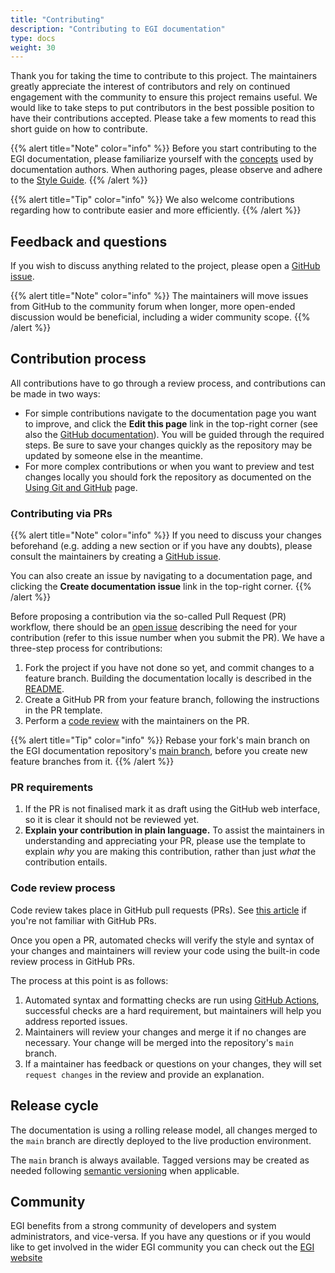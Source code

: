 ```yaml
---
title: "Contributing"
description: "Contributing to EGI documentation"
type: docs
weight: 30
---
```


Thank you for taking the time to contribute to this project. The maintainers
greatly appreciate the interest of contributors and rely on continued engagement
with the community to ensure this project remains useful. We would like to
take steps to put contributors in the best possible position to have their
contributions accepted. Please take a few moments to read this short guide on
how to contribute.

{{% alert title="Note" color="info" %}} Before you start contributing to the
EGI documentation, please familiarize yourself with the [concepts](../concepts)
used by documentation authors. When authoring pages, please observe and adhere
to the [Style Guide](style).
{{% /alert %}}

{{% alert title="Tip" color="info" %}} We also welcome contributions
regarding how to contribute easier and more efficiently.
{{% /alert %}}

## Feedback and questions

If you wish to discuss anything related to the project, please open a
[GitHub issue](https://github.com/EGI-Federation/documentation/issues/new).

{{% alert title="Note" color="info" %}} The maintainers will move issues from
GitHub to the community forum when longer, more open-ended discussion would be
beneficial, including a wider community scope.
{{% /alert %}}

## Contribution process

All contributions have to go through a review process, and contributions can be
made in two ways:

<!-- markdownlint-disable no-inline-html -->
- For simple contributions navigate to the documentation page you want to
  improve, and click the **<i class='fa fa-edit'></i> Edit this page** link in
  the top-right corner
  (see also the [GitHub documentation](https://help.github.com/en/github/managing-files-in-a-repository/editing-files-in-another-users-repository)).
  You will be guided through the required steps. Be sure to save your
  changes quickly as the repository may be updated by someone else in the
  meantime.
- For more complex contributions or when you want to preview and test changes
  locally you should fork the repository as documented on the
  [Using Git and GitHub](git) page.
<!-- markdownlint-enable no-inline-html -->

### Contributing via PRs

{{% alert title="Note" color="info" %}} If you need to discuss your changes
beforehand (e.g. adding a new section or if you have any doubts), please
consult the maintainers by creating a
[GitHub issue](https://github.com/EGI-Federation/documentation/issues/new).

<!-- markdownlint-disable no-inline-html -->
You can also create an issue by navigating to a documentation page, and
clicking the **<i class='fab fa-github'></i> Create documentation issue** link
in the top-right corner.
{{% /alert %}}
<!-- markdownlint-enable no-inline-html -->

Before proposing a contribution via the so-called Pull Request (PR) workflow,
there should be an [open issue](https://github.com/EGI-Federation/documentation/issues)
describing the need for your contribution (refer to this issue number when you
submit the PR). We have a three-step process for contributions:

1. Fork the project if you have not done so yet, and commit changes to a
   feature branch. Building the documentation locally is described in the
   [README](https://github.com/EGI-Federation/documentation/blob/main/README.md).
1. Create a GitHub PR from your feature branch, following the instructions
   in the PR template.
1. Perform a [code review](#code-review-process) with the maintainers on the PR.

{{% alert title="Tip" color="info" %}} Rebase your fork's main branch on the
EGI documentation repository's
[main branch](https://github.com/EGI-Federation/documentation/tree/main),
before you create new feature branches from it.
{{% /alert %}}

### PR requirements

1. If the PR is not finalised mark it as draft using the GitHub web interface,
   so it is clear it should not be reviewed yet.
1. **Explain your contribution in plain language.** To assist the maintainers in
   understanding and appreciating your PR, please use the template to
   explain _why_ you are making this contribution, rather than just _what_ the
   contribution entails.

### Code review process

Code review takes place in GitHub pull requests (PRs). See
[this article](https://help.github.com/articles/about-pull-requests/) if you're
not familiar with GitHub PRs.

Once you open a PR, automated checks will verify the style and syntax
of your changes and maintainers will review your code using the built-in code
review process in GitHub PRs.

The process at this point is as follows:

1. Automated syntax and formatting checks are run using
   [GitHub Actions](https://github.com/features/actions), successful checks are
   a hard requirement, but maintainers will help you address reported
   issues.
1. Maintainers will review your changes and merge it if no changes are
   necessary.
   Your change will be merged into the repository's `main` branch.
1. If a maintainer has feedback or questions on your changes, they will set
   `request changes` in the review and provide an explanation.

## Release cycle

The documentation is using a rolling release model, all changes merged to the
`main` branch are directly deployed to the live production environment.

The `main` branch is always available. Tagged versions may be created as needed
following [semantic versioning](https://semver.org/) when applicable.

## Community

EGI benefits from a strong community of developers and system administrators,
and vice-versa. If you have any questions or if you would like to get involved
in the wider EGI community you can check out the [EGI website](https://www.egi.eu)
